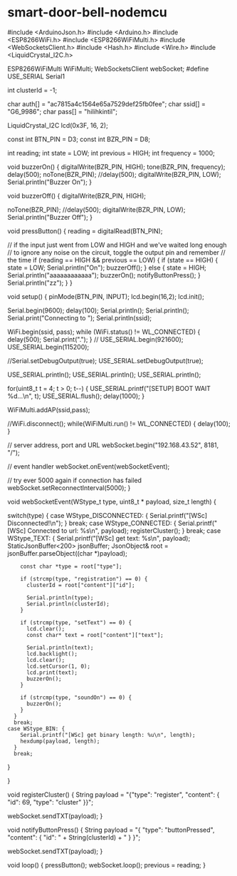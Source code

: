# smart-door-bell-nodemcu


#include <ArduinoJson.h>
#include <Arduino.h>
#include <ESP8266WiFi.h>
#include <ESP8266WiFiMulti.h>
#include <WebSocketsClient.h>
#include <Hash.h>
#include <Wire.h>
#include <LiquidCrystal_I2C.h>


ESP8266WiFiMulti WiFiMulti;
WebSocketsClient webSocket;
#define USE_SERIAL Serial1

int clusterId = -1;

char auth[] = "ac7815a4c1564e65a7529def25fb0fee";
char ssid[] = "G6_9986";
char pass[] = "hilihkintil";

LiquidCrystal_I2C lcd(0x3F, 16, 2);

const int BTN_PIN = D3;
const int BZR_PIN = D8;

int reading;
int state = LOW;
int previous = HIGH;
int frequency = 1000;

void buzzerOn()
{
  digitalWrite(BZR_PIN, HIGH);
  tone(BZR_PIN, frequency);
  delay(500);
  noTone(BZR_PIN);
  //delay(500);
  digitalWrite(BZR_PIN, LOW);
  Serial.println("Buzzer On");
}

void buzzerOff()
{
  digitalWrite(BZR_PIN, HIGH);
  
  noTone(BZR_PIN);
  //delay(500);
  digitalWrite(BZR_PIN, LOW);
  Serial.println("Buzzer Off");
}

void pressButton()
{ 
  reading = digitalRead(BTN_PIN);

  // if the input just went from LOW and HIGH and we've waited long enough
  // to ignore any noise on the circuit, toggle the output pin and remember
  // the time
  if (reading == HIGH && previous == LOW) {
    if (state == HIGH)
    {
      state = LOW;
      Serial.println("On");
      buzzerOff();
    }
    else
    {
      state = HIGH; 
      Serial.println("aaaaaaaaaaaa");
      buzzerOn();
      notifyButtonPress();
    }
    Serial.println("zz");
  }
}

void setup() {
  pinMode(BTN_PIN, INPUT);
  lcd.begin(16,2);
  lcd.init();
  
  Serial.begin(9600);
  delay(100);
  Serial.println();
  Serial.println();
  Serial.print("Connecting to ");
  Serial.println(ssid);
  
  WiFi.begin(ssid, pass);
  while (WiFi.status() != WL_CONNECTED) {
    delay(500);
    Serial.print(".");
  }
  // USE_SERIAL.begin(921600);
  USE_SERIAL.begin(115200);

  //Serial.setDebugOutput(true);
  USE_SERIAL.setDebugOutput(true);

  USE_SERIAL.println();
  USE_SERIAL.println();
  USE_SERIAL.println();

  for(uint8_t t = 4; t > 0; t--) {
    USE_SERIAL.printf("[SETUP] BOOT WAIT %d...\n", t);
    USE_SERIAL.flush();
    delay(1000);
  }

  WiFiMulti.addAP(ssid,pass);

  //WiFi.disconnect();
  while(WiFiMulti.run() != WL_CONNECTED) {
    delay(100);
  }

  // server address, port and URL
  webSocket.begin("192.168.43.52", 8181, "/");

  // event handler
  webSocket.onEvent(webSocketEvent);

  // try ever 5000 again if connection has failed
  webSocket.setReconnectInterval(5000);
}


void webSocketEvent(WStype_t type, uint8_t * payload, size_t length) {

  switch(type) {
    case WStype_DISCONNECTED: {
        Serial.printf("[WSc] Disconnected!\n");
      }
      break;
    case WStype_CONNECTED: {
        Serial.printf("[WSc] Connected to url: %s\n", payload);
        registerCluster();
      }
      break;
    case WStype_TEXT: {
        Serial.printf("[WSc] get text: %s\n", payload);
        StaticJsonBuffer<200> jsonBuffer;
        JsonObject& root = jsonBuffer.parseObject((char *)payload);
  
        const char *type = root["type"];
  
        if (strcmp(type, "registration") == 0) {
          clusterId = root["content"]["id"];
        
          Serial.println(type);
          Serial.println(clusterId); 
        }

        if (strcmp(type, "setText") == 0) {
          lcd.clear();
          const char* text = root["content"]["text"];

          Serial.println(text);
          lcd.backlight();
          lcd.clear();
          lcd.setCursor(1, 0);
          lcd.print(text);
          buzzerOn();
        }

        if (strcmp(type, "soundOn") == 0) {
          buzzerOn();
        }
      }
      break;
    case WStype_BIN: {
        Serial.printf("[WSc] get binary length: %u\n", length);
        hexdump(payload, length);
      }
      break;
  }

}

void registerCluster() {
  String payload = "{\"type\": \"register\", \"content\": { \"id\": 69, \"type\": \"cluster\" }}";

  webSocket.sendTXT(payload);
}

void notifyButtonPress() {
  String payload = "{ \"type\": \"buttonPressed\", \"content\": { \"id\": " + String(clusterId) + " } }";

  webSocket.sendTXT(payload);
}

void loop() {
  pressButton();
  webSocket.loop();
  previous = reading;
}
